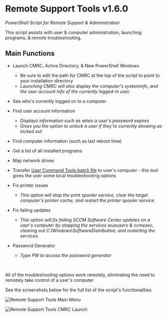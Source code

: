 
# Remote Support Tools v1.6.0
*PowerShell Script for Remote Support & Administration*

This script assists with user & computer administration, launching programs, & remote troubleshooting.


## Main Functions

* Launch CMRC, Active Directory, & New PowerShell Windows
	- Be sure to edit the path for CMRC at the top of the script to point to your installation directory
	- *Launching CMRC will also display the computer's systeminfo, and the user account info of the currently logged-in user.*
	
* See who's currently logged on to a computer

* Find user account information
	- *Displays information such as when a user's password expires*
	- *Gives you the option to unlock a user if they're currently showing as locked out*

* Find computer information (such as last reboot time)
* Get a list of all installed programs
* Map network drives

* Transfer [User Command Tools batch file](https://github.com/Justin-Lund/IT-Support-Batch-Files/) to user's computer - this tool gives the user some local troubleshooting options

* Fix printer issues
	- *This option will stop the print spooler service, clear the target computer's printer cache, and restart the printer spooler service.*

* Fix failing updates
	- *This option will fix failing SCCM Software Center updates on a user's computer by stopping the services wuauserv & ccmexec, clearing out C:\Windows\SoftwareDistribution, and restarting the services.*

* Password Generator
	- *Type PW to access the password generator*

&nbsp;

All of the troubleshooting options work remotely, eliminating the need to remotely take control of a user's computer


See the screenshots below for the full list of the script's functionalities

![Remote Support Tools Main Menu](https://i.imgur.com/DTEaB3k.png)

![Remote Support Tools CMRC Launch](https://i.imgur.com/bls4mEL.png)


